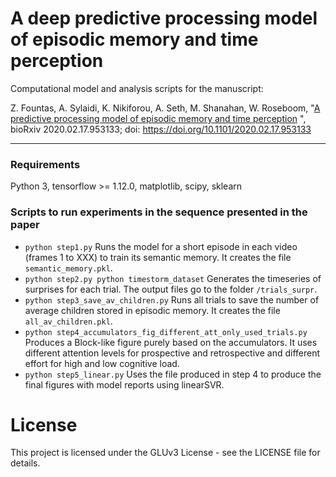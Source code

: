 # A deep predictive processing model of episodic memory and time perception

Computational model and analysis scripts for the manuscript:

Z. Fountas, A. Sylaidi, K. Nikiforou, A. Seth, M. Shanahan, W. Roseboom, "[A predictive processing model of episodic memory and time perception](https://www.biorxiv.org/content/10.1101/2020.02.17.953133v1 "In bioRxiv")
", bioRxiv 2020.02.17.953133; doi: https://doi.org/10.1101/2020.02.17.953133

---

### Requirements

Python 3, tensorflow >= 1.12.0, matplotlib, scipy, sklearn

### Scripts to run experiments in the sequence presented in the paper
- ```python step1.py``` Runs the model for a short episode in each video (frames 1 to XXX) to train its semantic memory. It creates the file ```semantic_memory.pkl```.
- ```python step2.py python timestorm_dataset```  Generates the timeseries of surprises for each trial. The output files go to the folder ```/trials_surpr```.
- ```python step3_save_av_children.py``` Runs all trials to save the number of average children stored in episodic memory. It creates the file ```all_av_children.pkl```.
 - ```python step4_accumulators_fig_different_att_only_used_trials.py``` Produces a Block-like figure purely based on the accumulators. It uses different attention levels for prospective and retrospective and different effort for high and low cognitive load.
 - ```python step5_linear.py``` Uses the file produced in step 4 to produce the final figures with model reports using linearSVR.


# License
This project is licensed under the GLUv3 License - see the LICENSE file for details.
